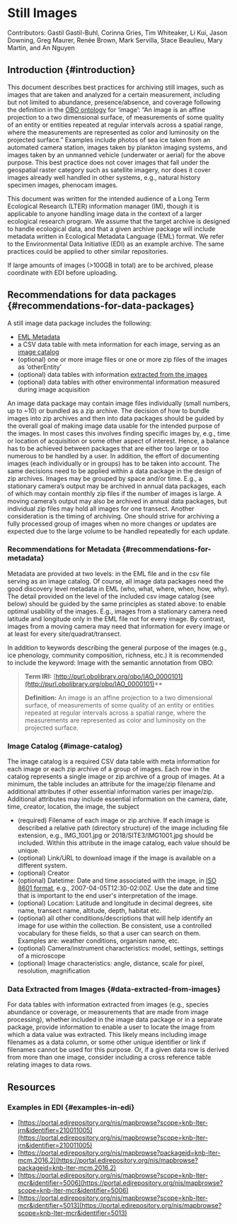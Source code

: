 # Still Images

Contributors: Gastil Gastil-Buhl, Corinna Gries, Tim Whiteaker, Li Kui, Jason Downing, Greg Maurer, Renée Brown, Mark Servilla, Stace Beaulieu, Mary Martin, and An Nguyen

## Introduction {#introduction}

This document describes best practices for archiving still images, such as images that are taken and analyzed for a certain measurement, including but not limited to abundance, presence/absence, and coverage following the definition in the [OBO ontology](http://purl.obolibrary.org/obo/IAO_0000101) for ‘image’:  “An image is an affine projection to a two dimensional surface, of measurements of some quality of an entity or entities repeated at regular intervals across a spatial range, where the measurements are represented as color and luminosity on the projected surface.” Examples include photos of sea ice taken from an automated camera station, images taken by plankton imaging systems, and images taken by an unmanned vehicle (underwater or aerial) for the above purpose. This best practice does not cover images that fall under the geospatial raster category such as satellite imagery, nor does it cover images already well handled in other systems, e.g., natural history specimen images, phenocam images. 

This document was written for the intended audience of a Long Term Ecological Research (LTER) information manager (IM), though it is applicable to anyone handling image data in the context of a larger ecological research program. We assume that the target archive is designed to handle ecological data, and that a given archive package will include metadata written in Ecological Metadata Language (EML) format. We refer to the Environmental Data Initiative (EDI) as an example archive. The same practices could be applied to other similar repositories.

If large amounts of images (>100GB in total) are to be archived, please coordinate with EDI before uploading.

## Recommendations for data packages {#recommendations-for-data-packages}

A still image data package includes the following:

*   [EML Metadata](#recommendations-for-metadata)
*   a CSV data table with meta information for each image, serving as an [image catalog](#image-catalog)
*   (optional) one or more image files or one or more zip files of the images as ‘otherEntity’
*   (optional) data tables with information [extracted from the images](#data-extracted-from-images)
*   (optional) data tables with other environmental information measured during image acquisition

An image data package may contain image files individually (small numbers, up to ~10) or bundled as a zip archive. The decision of how to bundle images into zip archives and then into data packages should be guided by the overall goal of making image data usable for the intended purpose of the images. In most cases this involves finding specific images by, e.g., time or location of acquisition or some other aspect of interest. Hence, a balance has to be achieved between packages that are either too large or too numerous to be handled by a user. In addition, the effort of documenting images (each individually or in groups) has to be taken into account. The same decisions need to be applied within a data package in the design of zip archives. Images may be grouped by space and/or time. E.g., a stationary camera’s output may be archived in annual data packages, each of which may contain monthly zip files if the number of images is large. A moving camera’s output may also be archived in annual data packages, but individual zip files may hold all images for one transect. Another consideration is the timing of archiving. One should strive for archiving a fully processed group of images when no more changes or updates are expected due to the large volume to be handled repeatedly for each update.

### Recommendations for Metadata {#recommendations-for-metadata}

Metadata are provided at two levels: in the EML file and in the csv file serving as an image catalog. Of course, all image data packages need the good discovery level metadata in EML (who, what, where, when, how, why). The detail provided on the level of the included csv image catalog (see below) should be guided by the same principles as stated above: to enable optimal usability of the images. E.g., images from a stationary camera need latitude and longitude only in the EML file not for every image. By contrast, images from a moving camera may need that information for every image or at least for every site/quadrat/transect.

In addition to keywords describing the general purpose of the images (e.g., ice phenology, community composition, richness, etc.) it is recommended to include the keyword: Image with the semantic annotation from OBO:

>**Term IRI:** [http://purl.obolibrary.org/obo/IAO_0000101](http://purl.obolibrary.org/obo/IAO_0000101)**
>
>**Definition:** An image is an affine projection to a two dimensional surface, of measurements of some quality of an entity or entities repeated at regular intervals across a spatial range, where the measurements are represented as color and luminosity on the projected surface.
>

### Image Catalog {#image-catalog}

The image catalog is a required CSV data table with meta information for each image or each zip archive of a group of images. Each row in the catalog represents a single image or zip archive of a group of images. At a minimum, the table includes an attribute for the image/zip filename and additional attributes if other essential  information varies per image/zip. Additional attributes may include essential information on the camera, date, time, creator, location, the image, the subject

*   (required) Filename of each image or zip archive. If each image is described a relative path (directory structure) of the image including file extension, e.g., IMG_1001.jpg or 2018/SITE3/IMG1001.jpg should be included. Within this attribute in the image catalog, each value should be unique.
*   (optional) Link/URL to download image if the image is available on a different system.
*   (optional) Creator
*   (optional) Datetime: Date and time associated with the image, in [ISO 8601 format](https://en.wikipedia.org/wiki/ISO_8601#Combined_date_and_time_representations), e.g., 2007-04-05T12:30-02:00Z. Use the date and time that is important to the end user's interpretation of the image.
*   (optional) Location: Latitude and longitude in decimal degrees, site name, transect name, altitude, depth, habitat etc.
*   (optional) all other conditions/descriptions that will help identify an image for use within the collection. Be consistent, use a controlled vocabulary for these fields, so that a user can search on them. Examples are: weather conditions, organism name, etc.
*   (optional) Camera/instrument characteristics: model, settings, settings of a microscope
*   (optional) Image characteristics: angle, distance, scale for pixel, resolution, magnification

### Data Extracted from Images {#data-extracted-from-images}

For data tables with information extracted from images (e.g., species abundance or coverage, or measurements that are made from image processing), whether included in the image data package or in a separate package, provide information to enable a user to locate the image from which a data value was extracted. This likely means including image filenames as a data column, or some other unique identifier or link if filenames cannot be used for this purpose.  Or, if a given data row is derived from more than one image, consider including a cross reference table relating images to data rows.

## Resources

### Examples in EDI {#examples-in-edi}

*   [https://portal.edirepository.org/nis/mapbrowse?scope=knb-lter-jrn&identifier=210011005](https://portal.edirepository.org/nis/mapbrowse?scope=knb-lter-jrn&identifier=210011005)
*   [https://portal.edirepository.org/nis/mapbrowse?packageid=knb-lter-mcm.2016.2](https://portal.edirepository.org/nis/mapbrowse?packageid=knb-lter-mcm.2016.2)
*   [https://portal.edirepository.org/nis/mapbrowse?scope=knb-lter-mcr&identifier=5006](https://portal.edirepository.org/nis/mapbrowse?scope=knb-lter-mcr&identifier=5006)
*   [https://portal.edirepository.org/nis/mapbrowse?scope=knb-lter-mcr&identifier=5013](https://portal.edirepository.org/nis/mapbrowse?scope=knb-lter-mcr&identifier=5013)
